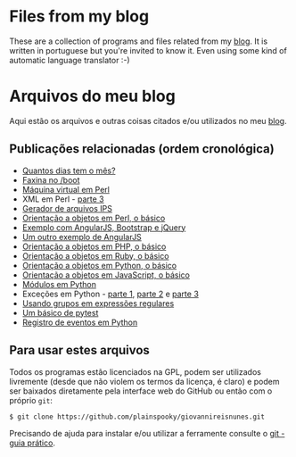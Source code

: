 # Files from my blog

These are a collection of programs and files related from my [blog](https://giovannireisnunes.wordpress.com).
It is written in portuguese but you're invited to know it.
Even using some kind of automatic language translator :-)

# Arquivos do meu blog

Aqui estão os arquivos e outras coisas citados e/ou utilizados no meu [blog](https://giovannireisnunes.wordpress.com).

## Publicações relacionadas (ordem cronológica)

* [Quantos dias tem o mês?](https://giovannireisnunes.wordpress.com/2015/05/01/quantos-dias-tem-um-mes/)
* [Faxina no /boot](https://giovannireisnunes.wordpress.com/2015/05/25/faxina-no-boot/)
* [Máquina virtual em Perl](https://giovannireisnunes.wordpress.com/2015/06/01/maquina-virtual-em-perl/)
* XML em Perl - [parte 3](https://giovannireisnunes.wordpress.com/2015/06/05/xml-em-perl-parte-3/)
* [Gerador de arquivos IPS](https://giovannireisnunes.wordpress.com/2015/06/14/gerador-de-arquivos-ips/)
* [Orientação a objetos em Perl, o básico](https://giovannireisnunes.wordpress.com/2015/06/26/um-basico-de-orientacao-a-objetos-em-perl/)
* [Exemplo com AngularJS, Bootstrap e jQuery](https://giovannireisnunes.wordpress.com/2015/07/23/exemplo-com-angularjs-bootstrap-e-jquery/)
* [Um outro exemplo de AngularJS](https://giovannireisnunes.wordpress.com/2015/07/31/um-outro-exemplo-de-angularjs/)
* [Orientação a objetos em PHP, o básico](https://giovannireisnunes.wordpress.com/2015/08/07/orientacao-a-objetos-em-php-o-basico/)
* [Orientação a objetos em Ruby, o básico](https://giovannireisnunes.wordpress.com/2016/10/07/orientacao-a-objetos-em-ruby-o-basico)
* [Orientação a objetos em Python, o básico](https://giovannireisnunes.wordpress.com/2016/11/25/orientacao-a-objetos-em-python-o-basico/)
* [Orientação a objetos em JavaScript, o básico](https://giovannireisnunes.wordpress.com/2016/12/23/orientacao-a-objetos-em-javascript-o-basico/)
* [Módulos em Python](https://giovannireisnunes.wordpress.com/2017/08/18/modulos-em-python)
* Exceções em Python - [parte 1](https://giovannireisnunes.wordpress.com/2018/06/22/excecoes-em-python-parte-1), [parte 2](https://giovannireisnunes.wordpress.com/2018/06/29/excecoes-em-python-parte-2) e [parte 3](https://giovannireisnunes.wordpress.com/2018/07/13/excecoes-em-python-parte-3)
* [Usando grupos em expressões regulares](https://giovannireisnunes.wordpress.com/2018/08/24/usando-grupos-em-expressoes-regulares)
* [Um básico de pytest](https://giovannireisnunes.wordpress.com/2018/09/14/um-basico-de-pytest)
* [Registro de eventos em Python](https://giovannireisnunes.wordpress.com/2018/09/28/registro-de-eventos-em-python)

## Para usar estes arquivos

Todos os programas estão licenciados na GPL, podem ser utilizados livremente (desde que não violem os termos da licença, é claro) e  podem ser baixados diretamente pela interface web do GitHub ou então com o próprio `git`:

```
$ git clone https://github.com/plainspooky/giovannireisnunes.git
```

Precisando de ajuda para instalar e/ou utilizar a ferramente consulte o [git - guia prático](https://rogerdudler.github.io/git-guide/index.pt_BR.html).
